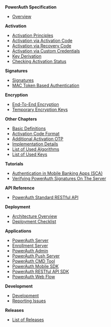 **PowerAuth Specification**

- [Overview](./Readme.md)

**Activation**

- [Activation Principles](./Activation.md)
- [Activation via Activation Code](./Activation-via-Activation-Code.md)
- [Activation via Recovery Code](./Activation-via-Recovery-Code.md)
- [Activation via Custom Credentials](./Activation-via-Custom-Credentials.md)
- [Key Derivation](./Key-derivation.md)
- [Checking Activation Status](./Activation-Status.md)

**Signatures**

- [Signatures](./Computing-and-Validating-Signatures.md)
- [MAC Token Based Authentication](./MAC-Token-Based-Authentication.md)

**Encryption**

- [End-To-End Encryption](./End-To-End-Encryption.md)
- [Temporary Encryption Keys](./Temporary-Encryption-Keys.md)

**Other Chapters**

- [Basic Definitions](./Basic-definitions.md)
- [Activation Code Format](./Activation-Code.md)
- [Additional Activation OTP](./Additional-Activation-OTP.md)
- [Implementation Details](./Implementation-notes.md)
- [List of Used Algorithms](./List-of-Used-Algorithms.md)
- [List of Used Keys](./List-of-used-keys.md)

**Tutorials**

- [Authentication in Mobile Banking Apps (SCA)](https://developers.wultra.com/tutorials/posts/Mobile-First-Authentication/)
- [Verifying PowerAuth Signatures On The Server](https://developers.wultra.com/tutorials/posts/Manual-Signature-Verification/)

**API Reference**

- [PowerAuth Standard RESTful API](./Standard-RESTful-API.md)

**Deployment**

- [Architecture Overview](./Architecture-Overview.md)
- [Deployment Checklist](./Deployment-Checklist.md)

**Applications**

- [PowerAuth Server](https://github.com/wultra/powerauth-server)
- [Enrollment Server](https://github.com/wultra/enrollment-server)
- [PowerAuth Admin](https://github.com/wultra/powerauth-admin)
- [PowerAuth Push Server](https://github.com/wultra/powerauth-push-server)
- [PowerAuth CMD Tool](https://github.com/wultra/powerauth-cmd-tool)
- [PowerAuth Mobile SDK](https://github.com/wultra/powerauth-mobile-sdk)
- [PowerAuth RESTful API SDK](https://github.com/wultra/powerauth-restful-integration)
- [PowerAuth Web Flow](https://github.com/wultra/powerauth-webflow)

**Development**

- [Development](./Development.md)
- [Reporting Issues](./Reporting-Issues.md)

**Releases**

- [List of Releases](./Releases.md)
